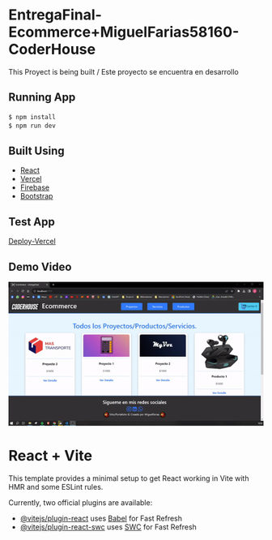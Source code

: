 # EntregaFinal-Ecommerce+MiguelFarias58160-CoderHouse

This Proyect is being built / Este proyecto se encuentra en desarrollo

## Running App

```bash
$ npm install
$ npm run dev
```

## Built Using

- [React](https://react.dev/)
- [Vercel](https://vercel.com)
- [Firebase](https://firebase.com)
- [Bootstrap](https://getbootstrap.com/)

## Test App 

[Deploy-Vercel](https://entrega-final-ecommerce-miguel-farias58160.vercel.app/)

## Demo Video

![Gif Demostrative](./docs/func.gif)

# React + Vite

This template provides a minimal setup to get React working in Vite with HMR and some ESLint rules.

Currently, two official plugins are available:

- [@vitejs/plugin-react](https://github.com/vitejs/vite-plugin-react/blob/main/packages/plugin-react/README.md) uses [Babel](https://babeljs.io/) for Fast Refresh
- [@vitejs/plugin-react-swc](https://github.com/vitejs/vite-plugin-react-swc) uses [SWC](https://swc.rs/) for Fast Refresh
